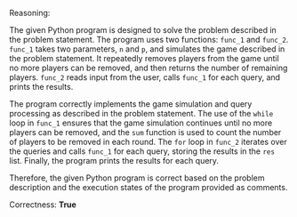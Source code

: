 Reasoning:

The given Python program is designed to solve the problem described in the problem statement. The program uses two functions: `func_1` and `func_2`. `func_1` takes two parameters, `n` and `p`, and simulates the game described in the problem statement. It repeatedly removes players from the game until no more players can be removed, and then returns the number of remaining players. `func_2` reads input from the user, calls `func_1` for each query, and prints the results.

The program correctly implements the game simulation and query processing as described in the problem statement. The use of the `while` loop in `func_1` ensures that the game simulation continues until no more players can be removed, and the `sum` function is used to count the number of players to be removed in each round. The `for` loop in `func_2` iterates over the queries and calls `func_1` for each query, storing the results in the `res` list. Finally, the program prints the results for each query.

Therefore, the given Python program is correct based on the problem description and the execution states of the program provided as comments.

Correctness: **True**